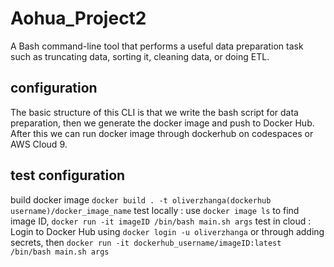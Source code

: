 # Aohua_Project2
A Bash command-line tool that performs a useful data preparation task such as truncating data, sorting it, cleaning data, or doing ETL.

## configuration
The basic structure of this CLI is that we write the bash script for data preparation, then we generate the docker image and push to Docker Hub. After this we can run docker image through dockerhub on codespaces or AWS Cloud 9.

## test configuration
build docker image ```docker build . -t oliverzhanga(dockerhub username)/docker_image_name```
test locally : use ```docker image ls``` to find image ID, ```docker run -it imageID /bin/bash main.sh args```
test in cloud : Login to Docker Hub using ```docker login -u oliverzhanga``` or through adding secrets, then ```docker run -it dockerhub_username/imageID:latest /bin/bash main.sh args```